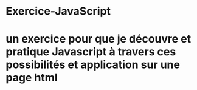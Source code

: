 # Exercice-JavaScript
# un exercice pour que je découvre et pratique Javascript à travers ces possibilités et application sur une page html
